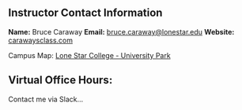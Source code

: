 ## Instructor Contact Information
**Name:** Bruce Caraway
**Email:** <a href = "mailto:bruce.caraway@lonestar.edu">bruce.caraway@lonestar.edu</a>
**Website:** <a href = "https://carawaysclass.com">carawaysclass.com</a>

Campus Map:  <a href="http://www.lonestar.edu/maps-universitypark.htm" target="_blank">Lone Star College - University Park</a>

## Virtual Office Hours:   
Contact me via Slack...
